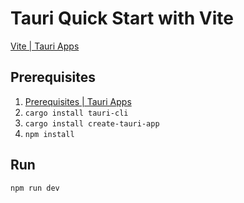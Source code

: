 # Tauri Quick Start with Vite

[Vite | Tauri Apps](https://tauri.app/v1/guides/getting-started/setup/vite)

## Prerequisites

1. [Prerequisites | Tauri Apps](https://tauri.app/v1/guides/getting-started/prerequisites/)
2. `cargo install tauri-cli`
3. `cargo install create-tauri-app`
4. `npm install`

## Run

```
npm run dev
```
